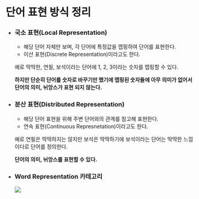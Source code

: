 # 단어 표현 방식 정리

* ### 국소 표현(Local Representation) 
    * 해당 단어 자체만 보며, 각 단어에 특정값을 맵핑하여 단어를 표현한다.
    * 이산 표현(Discrete Representation)이라고도 한다.

    예로 딱딱한, 연필, 보석이라는 단어에 1, 2, 3이라는 숫자를 맵핑할 수 있다.

    __하지만 단순히 단어를 숫자로 바꾸기만 했기에 맵핑된 숫자들에 아무 의미가 없어서 단어의 의미, 뉘앙스가 표현 되지 않는다.__ 

* ### 분산 표현(Distributed Representation) 
    * 해당 단어 표현을 위해 주변 단어와의 관계를 참고해 표현한다.
    * 연속 표현(Continuous Represnetation)이라고도 한다.
    
    예로 연필은 딱딱하지는 않지만 보석은 딱딱하기에 보석이라는 단어는 딱딱한 느낌이다로 단어를 정의한다.

    __단어의 의미, 뉘앙스를 표현할 수 있다.__

* ### Word Representation 카테고리
    <img src='https://img1.daumcdn.net/thumb/R1280x0/?scode=mtistory2&fname=https%3A%2F%2Fblog.kakaocdn.net%2Fdn%2FcbdEOR%2FbtqCoSeoMqR%2FGz15kGaPfBEPZSOQA9jOl0%2Fimg.png' >